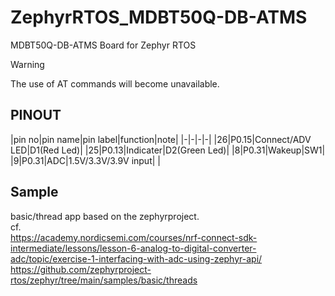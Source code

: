 # ZephyrRTOS_MDBT50Q-DB-ATMS
MDBT50Q-DB-ATMS Board for Zephyr RTOS<br>

> [!WARNING]
> The use of AT commands will become unavailable.<br>

## PINOUT
|pin no|pin name|pin label|function|note|
|-|-|-|-|
|26|P0.15|Connect/ADV LED|D1(Red Led)|
|25|P0.13|Indicater|D2(Green Led)|
|8|P0.31|Wakeup|SW1|
|9|P0.31|ADC|1.5V/3.3V/3.9V input|
|

## Sample
basic/thread app based on the zephyrproject.<br>
cf. <br>
    https://academy.nordicsemi.com/courses/nrf-connect-sdk-intermediate/lessons/lesson-6-analog-to-digital-converter-adc/topic/exercise-1-interfacing-with-adc-using-zephyr-api/ <br>
    https://github.com/zephyrproject-rtos/zephyr/tree/main/samples/basic/threads <br>